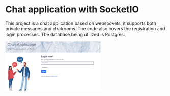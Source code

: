 # Chat application with SocketIO

This project is a chat application based on websockets, it supports both private messages and chatrooms. The code also covers the registration and login processes. The database being utilized is Postgres.

<img src="./images/login.png" alt="Alt text" title="Optional title" style="display: inline-block; margin: 0 auto; max-width: 300px">
